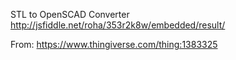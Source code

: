 STL to OpenSCAD Converter
http://jsfiddle.net/roha/353r2k8w/embedded/result/

From:
https://www.thingiverse.com/thing:1383325